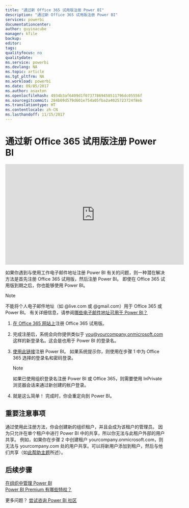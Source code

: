 ```yaml
---
title: "通过新 Office 365 试用版注册 Power BI"
description: "通过新 Office 365 试用版注册 Power BI"
services: powerbi
documentationcenter: 
author: guyinacube
manager: kfile
backup: 
editor: 
tags: 
qualityfocus: no
qualitydate: 
ms.service: powerbi
ms.devlang: NA
ms.topic: article
ms.tgt_pltfrm: NA
ms.workload: powerbi
ms.date: 09/05/2017
ms.author: asaxton
ms.openlocfilehash: 4934b3af6409d1f07377869458511796dc05556f
ms.sourcegitcommit: 284b09d579d601e754a05fba2a4025723724f8eb
ms.translationtype: HT
ms.contentlocale: zh-CN
ms.lasthandoff: 11/15/2017
---
```

# <a name="signing-up-for-power-bi-with-a-new-office-365-trial"></a>通过新 Office 365 试用版注册 Power BI
<iframe width="560" height="315" src="https://www.youtube.com/embed/gbSuFST-Nx4?showinfo=0" frameborder="0" allowfullscreen></iframe>

如果你遇到与使用工作电子邮件地址注册 Power BI 有关的问题，则一种潜在解决方法是首先注册 Office 365 试用版，然后注册 Power BI。  即使在 Office 365 试用版到期之后，你也能够使用 Power BI。

> [!NOTE]
> 不能将个人电子邮件地址（如 @live.com 或 @gmail.com）用于 Office 365 或 Power BI。 有关详细信息，请参阅[哪些电子邮件地址可用于 Power BI？](service-self-service-signup-for-power-bi.md#what-email-address-can-be-used-with-power-bi)
> 
> 

1. [在 Office 365 网站上](https://go.microsoft.com/fwlink/p/?LinkID=403802)注册 Office 365 试用版。
2. 完成注册后，系统会向你提供类似于 you@yourcompany.onmicrosoft.com 这样的新登录名。这会是也用于 Power BI 的登录名。
3. [使用此链接](https://portal.office.com/Start/Confirm?Sku=a403ebcc-fae0-4ca2-8c8c-7a907fd6c235&ru=https%3A%2F%2Fapp.powerbi.com%3FredirectedFromSignup%3D1%26noSignUpCheck%3D1)注册 Power BI。  如果系统提示你，则使用在步骤 1 中为 Office 365 选择的登录名和密码登录。
   
   > [!NOTE]
   > 如果已使用组织登录名注册 Power BI 或 Office 365，则需要使用 InPrivate 浏览器会话来通过新创建的帐户登录。
   > 
   > 
4. 就是这么简单！  完成时，你会重定向到 Power BI。

## <a name="important-considerations"></a>重要注意事项
通过使用此注册方法，你会创建新的组织租户，并且会成为该租户的管理员。  因为只允许在单个租户中进行 Power BI 中的共享，所以你无法与此租户外部的用户共享。  例如，如果你在步骤 2 中创建租户 yourcompany.onmicrosoft.com，则无法与 yourcompany.com 处的用户共享。可以将新用户添加到租户，然后与他们共享（如[此帮助主题](https://support.office.com/en-sg/article/Add-users-individually-to-Office-365---Admin-Help-1970f7d6-03b5-442f-b385-5880b9c256ec?ui=en-US&rs=en-SG&ad=SG)所述）。

## <a name="next-steps"></a>后续步骤
[在组织中管理 Power BI](service-admin-administering-power-bi-in-your-organization.md)  
[Power BI Premium 有哪些特权？](service-premium.md)  

更多问题？ [尝试咨询 Power BI 社区](http://community.powerbi.com/)

